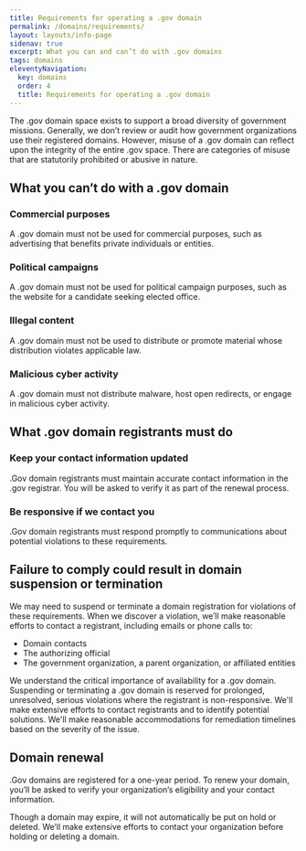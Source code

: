 ```yaml
---
title: Requirements for operating a .gov domain
permalink: /domains/requirements/
layout: layouts/info-page
sidenav: true
excerpt: What you can and can’t do with .gov domains
tags: domains
eleventyNavigation:
  key: domains
  order: 4
  title: Requirements for operating a .gov domain
---
```

The .gov domain space exists to support a broad diversity of government missions. Generally, we don’t review or audit how government organizations use their registered domains. However, misuse of a .gov domain can reflect upon the integrity of the entire .gov space. There are categories of misuse that are statutorily prohibited or abusive in nature.


## What you can’t do with a .gov domain

### Commercial purposes
A .gov domain must not be used for commercial purposes, such as advertising that benefits private individuals or entities.

### Political campaigns
A .gov domain must not be used for political campaign purposes, such as the website for a candidate seeking elected office. 

### Illegal content
A .gov domain must not be used to distribute or promote material whose distribution violates applicable law.

### Malicious cyber activity
A .gov domain must not distribute malware, host open redirects, or engage in malicious cyber activity.


## What .gov domain registrants must do

### Keep your contact information updated
.Gov domain registrants must maintain accurate contact information in the .gov registrar. You will be asked to verify it as part of the renewal process. 

### Be responsive if we contact you
.Gov domain registrants must respond promptly to communications about potential violations to these requirements.


## Failure to comply could result in domain suspension or termination
We may need to suspend or terminate a domain registration for violations of these requirements. When we discover a violation, we’ll make reasonable efforts to contact a registrant, including emails or phone calls to:
- Domain contacts
- The authorizing official
- The government organization, a parent organization, or affiliated entities

We understand the critical importance of availability for a .gov domain. Suspending or terminating a .gov domain is reserved for prolonged, unresolved, serious violations where the registrant is non-responsive. We'll make extensive efforts to contact registrants and to identify potential solutions. We'll make reasonable accommodations for remediation timelines based on the severity of the issue.


## Domain renewal
.Gov domains are registered for a one-year period. To renew your domain, you’ll be asked to verify your organization’s eligibility and your contact information. 

Though a domain may expire, it will not automatically be put on hold or deleted. We’ll make extensive efforts to contact your organization before holding or deleting a domain.


